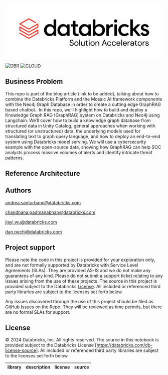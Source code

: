 <img src=https://raw.githubusercontent.com/databricks-industry-solutions/.github/main/profile/solacc_logo.png width="600px">

[![DBR](https://img.shields.io/badge/DBR-CHANGE_ME-red?logo=databricks&style=for-the-badge)](https://docs.databricks.com/release-notes/runtime/CHANGE_ME.html)
[![CLOUD](https://img.shields.io/badge/CLOUD-CHANGE_ME-blue?logo=googlecloud&style=for-the-badge)](https://databricks.com/try-databricks)

## Business Problem
This repo is part of the blog article (link to be added), talking about how to combine the Databricks Platform and the Mosaic AI framework components with the Neo4j Graph Database in order to create a cutting edge GraphRAG based chatbot.. In this repo, we’ll highlight how to build and deploy a Knowledge Graph RAG (GraphRAG) system on Databricks and Neo4j using Langchain. We’ll cover how to build a knowledge graph database from structured data in Unity Catalog, general approaches when working with structured (or unstructured) data, the underlying models used for translating text to graph query language, and how to deploy an end-to-end system using Databricks model serving. We will use a cybersecurity example with the open-source data, showing how GraphRAG can help SOC analysts process massive volumes of alerts and identify intricate threat patterns.

## Reference Architecture


## Authors
<andrea.santurbano@databricks.com>

<chandhana.padmanabhan@databricks.com>

<jiayi.wu@databricks.com> 

<dan.pechi@databricks.com>

## Project support 

Please note the code in this project is provided for your exploration only, and are not formally supported by Databricks with Service Level Agreements (SLAs). They are provided AS-IS and we do not make any guarantees of any kind. Please do not submit a support ticket relating to any issues arising from the use of these projects. The source in this project is provided subject to the Databricks [License](./LICENSE.md). All included or referenced third party libraries are subject to the licenses set forth below.

Any issues discovered through the use of this project should be filed as GitHub Issues on the Repo. They will be reviewed as time permits, but there are no formal SLAs for support. 

## License

&copy; 2024 Databricks, Inc. All rights reserved. The source in this notebook is provided subject to the Databricks License [https://databricks.com/db-license-source].  All included or referenced third party libraries are subject to the licenses set forth below.

| library                                | description             | license    | source                                              |
|----------------------------------------|-------------------------|------------|-----------------------------------------------------|

